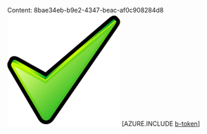 Content: 8bae34eb-b9e2-4347-beac-af0c908284d8![image](ef686a72-fac2-46af-9f09-ad268782d607.png)
[AZURE.INCLUDE [b-token](073ac64a-3dd3-4f4d-a259-66387c4f65dc.md)]
